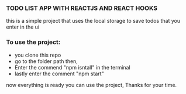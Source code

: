 ### TODO LIST APP WITH REACTJS AND REACT HOOKS 

this is a simple project that uses the local storage to save todos that you enter in the ui 


### To use the project:
- you clone this repo 
- go to the folder path then,
- Enter the commend "npm isntall" in the terminal
- lastly enter the comment "npm start"

now everything is ready you can use the project,
Thanks for your time.

